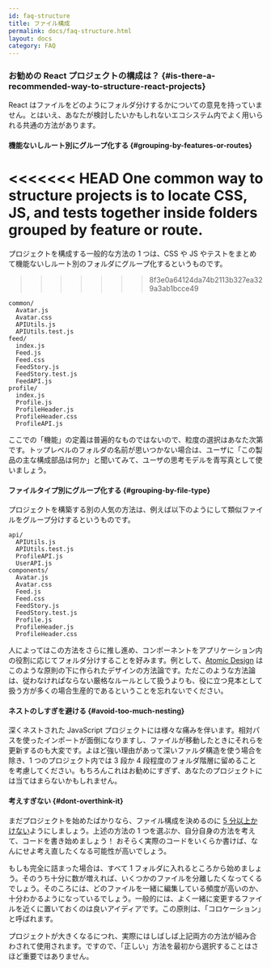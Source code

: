 ```yaml
---
id: faq-structure
title: ファイル構成
permalink: docs/faq-structure.html
layout: docs
category: FAQ
---
```


### お勧めの React プロジェクトの構成は？ {#is-there-a-recommended-way-to-structure-react-projects}

React はファイルをどのようにフォルダ分けするかについての意見を持っていません。とはいえ、あなたが検討したいかもしれないエコシステム内でよく用いられる共通の方法があります。

#### 機能ないしルート別にグループ化する {#grouping-by-features-or-routes}

<<<<<<< HEAD
One common way to structure projects is to locate CSS, JS, and tests together inside folders grouped by feature or route.
=======
プロジェクトを構成する一般的な方法の 1 つは、CSS や JS やテストをまとめて機能ないしルート別のフォルダにグループ化するというものです。
>>>>>>> 8f3e0a64124da74b2113b327ea329a3ab1bcce49

```
common/
  Avatar.js
  Avatar.css
  APIUtils.js
  APIUtils.test.js
feed/
  index.js
  Feed.js
  Feed.css
  FeedStory.js
  FeedStory.test.js
  FeedAPI.js
profile/
  index.js
  Profile.js
  ProfileHeader.js
  ProfileHeader.css
  ProfileAPI.js
```

ここでの「機能」の定義は普遍的なものではないので、粒度の選択はあなた次第です。トップレベルのフォルダの名前が思いつかない場合は、ユーザに「この製品の主な構成部品は何か」と聞いてみて、ユーザの思考モデルを青写真として使いましょう。

#### ファイルタイプ別にグループ化する {#grouping-by-file-type}

プロジェクトを構築する別の人気の方法は、例えば以下のようにして類似ファイルをグループ分けするというものです。

```
api/
  APIUtils.js
  APIUtils.test.js
  ProfileAPI.js
  UserAPI.js
components/
  Avatar.js
  Avatar.css
  Feed.js
  Feed.css
  FeedStory.js
  FeedStory.test.js
  Profile.js
  ProfileHeader.js
  ProfileHeader.css
```

人によってはこの方法をさらに推し進め、コンポーネントをアプリケーション内の役割に応じてフォルダ分けすることを好みます。例として、[Atomic Design](http://bradfrost.com/blog/post/atomic-web-design/) はこのような原則の下に作られたデザインの方法論です。ただこのような方法論は、従わなければならない厳格なルールとして扱うよりも、役に立つ見本として扱う方が多くの場合生産的であるということを忘れないでください。

#### ネストのしすぎを避ける {#avoid-too-much-nesting}

深くネストされた JavaScript プロジェクトには様々な痛みを伴います。相対パスを使ったインポートが面倒になりますし、ファイルが移動したときにそれらを更新するのも大変です。よほど強い理由があって深いファルダ構造を使う場合を除き、1 つのプロジェクト内では 3 段か 4 段程度のフォルダ階層に留めることを考慮してください。もちろんこれはお勧めにすぎず、あなたのプロジェクトには当てはまらないかもしれません。

#### 考えすぎない {#dont-overthink-it}

まだプロジェクトを始めたばかりなら、ファイル構成を決めるのに [5 分以上かけない](https://en.wikipedia.org/wiki/Analysis_paralysis)ようにしましょう。上述の方法の 1 つを選ぶか、自分自身の方法を考えて、コードを書き始めましょう！ おそらく実際のコードをいくらか書けば、なんにせよ考え直したくなる可能性が高いでしょう。

もしも完全に詰まった場合は、すべて 1 フォルダに入れるところから始めましょう。そのうち十分に数が増えれば、いくつかのファイルを分離したくなってくるでしょう。そのころには、どのファイルを一緒に編集している頻度が高いのか、十分わかるようになっているでしょう。一般的には、よく一緒に変更するファイルを近くに置いておくのは良いアイディアです。この原則は、「コロケーション」と呼ばれます。

プロジェクトが大きくなるにつれ、実際にはしばしば上記両方の方法が組み合わされて使用されます。ですので、「正しい」方法を最初から選択することはさほど重要ではありません。
